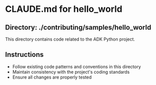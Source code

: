 # CLAUDE.md for hello_world

## Directory: ./contributing/samples/hello_world

This directory contains code related to the ADK Python project.

## Instructions
- Follow existing code patterns and conventions in this directory
- Maintain consistency with the project's coding standards
- Ensure all changes are properly tested
